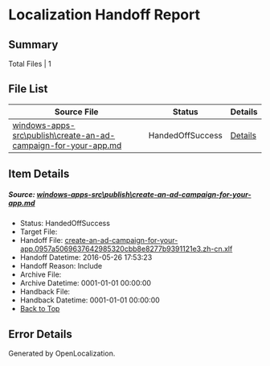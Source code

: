# <a name='report-top'></a> Localization Handoff Report

## Summary
 Total Files | 1

## File List
 Source File | Status | Details 
 ----------- | ------ | ------- 
 [windows-apps-src\publish\create-an-ad-campaign-for-your-app.md](https://github.com/Microsoft/windows-apps/blob/6fc1885c5663d7daadbd67a66cb740df40dbf47f/windows-apps-src/publish/create-an-ad-campaign-for-your-app.md) | HandedOffSuccess | [Details](#7660cc04dbee27b523144e5d03b6b2dbd4dd37553493)

## Item Details
##### <a name='7660cc04dbee27b523144e5d03b6b2dbd4dd37553493'></a> Source: [windows-apps-src\publish\create-an-ad-campaign-for-your-app.md](https://github.com/Microsoft/windows-apps/blob/6fc1885c5663d7daadbd67a66cb740df40dbf47f/windows-apps-src/publish/create-an-ad-campaign-for-your-app.md)
* Status: HandedOffSuccess
* Target File: 
* Handoff File: [create-an-ad-campaign-for-your-app.0957a5069637642985320cbb8e8277b9391121e3.zh-cn.xlf](https://github.com/Microsoft/WDG.handoff/blob/49b7f0362d820bd87a1e2e1c87903198236033b5/ol-handoff/Microsoft/windows-apps.zh-cn/master/create-an-ad-campaign-for-your-app.0957a5069637642985320cbb8e8277b9391121e3.zh-cn.xlf)
* Handoff Datetime: 2016-05-26 17:53:23
* Handoff Reason: Include
* Archive File: 
* Archive Datetime: 0001-01-01 00:00:00
* Handback File: 
* Handback Datetime: 0001-01-01 00:00:00
* [Back to Top](#report-top)


## Error Details

Generated by OpenLocalization.
